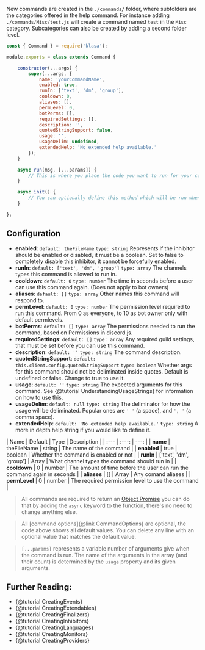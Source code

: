 New commands are created in the `./commands/` folder, where subfolders are the categories offered in the help command. For instance adding `./commands/Misc/test.js` will create a command named `test` in the `Misc` category. Subcategories can also be created by adding a second folder level.

```javascript
const { Command } = require('klasa');

module.exports = class extends Command {

	constructor(...args) {
		super(...args, {
			name: 'yourCommandName',
            enabled: true,
            runIn: ['text', 'dm', 'group'],
            cooldown: 0,
            aliases: [],
            permLevel: 0,
            botPerms: [],
            requiredSettings: [],
            description: '',
            quotedStringSupport: false,
            usage: '',
            usageDelim: undefined,
            extendedHelp: 'No extended help available.'
		});
	}

	async run(msg, [...params]) {
		// This is where you place the code you want to run for your command
	}

	async init() {
		// You can optionally define this method which will be run when the bot starts (after login, so discord data is available via this.client)
	}

};
```

## Configuration
- **enabled**: `default: theFileName` `type: string` Represents if the inhibitor should be enabled or disabled, it must be
a boolean. Set to false to completely disable this inhibitor, it cannot be forcefully enabled.
- **runIn**: `default: ['text', 'dm', 'group']` `type: array` The channels types this command is allowed to run in.
- **cooldown**: `default: 0` `type: number` The time in seconds before a user can use this command again. (Does not apply to bot owners)
- **aliases**: `default: []` `type: array` Other names this command will respond to.
- **permLevel**: `default: 0` `type: number` The permission level required to run this command. From 0 as everyone, to 10 as bot owner only with default permlevels.
- **botPerms**: `default: []` `type: array` The permissions needed to run the command, based on Permissions in discord.js.
- **requiredSettings**: `default: []` `type: array` Any required guild settings, that must be set before you can use this command.
- **description**: `default: ''` `type: string` The command description.
- **quotedStringSupport**: `default: this.client.config.quotedStringSupport` `type: boolean` Whether args for this command should not be deliminated inside quotes. Default is undefined or false. Change to true to use it.
- **usage**: `default: ''` `type: string` The expected arguments for this command. See {@tutorial UnderstandingUsageStrings} for information on how to use this.
- **usageDelim**: `default: null` `type: string` The deliminator for how the usage will be deliminated. Popular ones are `' '` (a space), and `', '` (a comma space).
- **extendedHelp**: `default: 'No extended help available.'` `type: string` A more in depth help string if you would like to define it.

| Name | Default | Type | Description |
| :---         |     :---:      |          ---: |
| **name** | theFileName | string | The name of the command |
| **enabled** | true | boolean | Whether the command is enabled or not |
| **runIn** | ['text', 'dm', 'group'] | Array | What channel types the command should run in |
| **cooldown** | 0 | number | The amount of time before the user can run the command again in seconds |
| **aliases** | [] | Array | Any comand aliases |
| **permLevel** | 0 | number | The required permission level to use the command |


> All commands are required to return an [Object Promise](https://developer.mozilla.org/en/docs/Web/JavaScript/Reference/Global_Objects/Promise) you can do that by adding the `async` keyword to the function, there's no need to change anything else.

> All [command options]{@link CommandOptions} are optional, the code above shows all default values. You can delete any line with an optional value that matches the default value.

>`[...params]` represents a variable number of arguments give when the command is run. The name of the arguments in the array (and their count) is determined by the `usage` property and its given arguments.


## Further Reading:
- {@tutorial CreatingEvents}
- {@tutorial CreatingExtendables}
- {@tutorial CreatingFinalizers}
- {@tutorial CreatingInhibitors}
- {@tutorial CreatingLanguages}
- {@tutorial CreatingMonitors}
- {@tutorial CreatingProviders}
